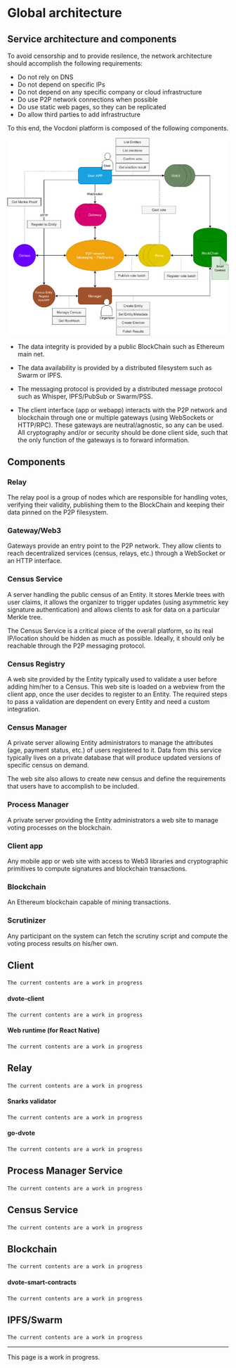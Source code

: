 # Global architecture

## Service architecture and components

To avoid censorship and to provide resilence, the network architecture should accomplish the following requirements:

+ Do not rely on DNS
+ Do not depend on specific IPs
+ Do not depend on any specific company or cloud infrastructure
+ Do use P2P network connections when possible
+ Do use static web pages, so they can be replicated
+ Do allow third parties to add infrastructure

To this end, the Vocdoni platform is composed of the following components.

![Main architecture](./architecture-main.png "Main architecture")

+ The data integrity is provided by a public BlockChain such as Ethereum main net.

+ The data availability is provided by a distributed filesystem such as Swarm or IPFS.

+ The messaging protocol is provided by a distributed message protocol such as Whisper, IPFS/PubSub or Swarm/PSS.

+ The client interface (app or webapp) interacts with the P2P network and blockchain through one or multiple gateways (using WebSockets or HTTP/RPC). These gateways are neutral/agnostic, so any can be used. All cryptography and/or or security should be done client side, such that the only function of the gateways is to forward information.

## Components

### Relay

The relay pool is a group of nodes which are responsible for handling votes, verifying their validity, publishing them to the BlockChain and keeping their data pinned on the P2P filesystem.

### Gateway/Web3
Gateways provide an entry point to the P2P network. They allow clients to reach decentralized services (census, relays, etc.) through a WebSocket or an HTTP interface.

### Census Service
A server handling the public census of an Entity. It stores Merkle trees with user claims, it allows the organizer to trigger updates (using asymmetric key signature authentication) and allows clients to ask for data on a particular Merkle tree.

The Census Service is a critical piece of the overall platform, so its real IP/location should be hidden as much as possible. Ideally, it should only be reachable through the P2P messaging protocol.

### Census Registry
A web site provided by the Entity typically used to validate a user before adding him/her to a Census. This web site is loaded on a webview from the client app, once the user decides to register to an Entity. The required steps to pass a validation are dependent on every Entity and need a custom integration.

### Census Manager
A private server allowing Entity administrators to manage the attributes (age, payment status, etc.) of users registered to it. Data from this service typically lives on a private database that will produce updated versions of specific census on demand.

The web site also allows to create new census and define the requirements that users have to accomplish to be included.

### Process Manager
A private server providing the Entity administrators a web site to manage voting processes on the blockchain. 

### Client app
Any mobile app or web site with access to Web3 libraries and cryptographic primitives to compute signatures and blockchain transactions.

### Blockchain
An Ethereum blockchain capable of mining transactions.

### Scrutinizer
Any participant on the system can fetch the scrutiny script and compute the voting process results on his/her own.



## Client
`The current contents are a work in progress`

#### dvote-client
`The current contents are a work in progress`

#### Web runtime (for React Native)
`The current contents are a work in progress`

## Relay
`The current contents are a work in progress`

#### Snarks validator
`The current contents are a work in progress`

#### go-dvote
`The current contents are a work in progress`

## Process Manager Service
`The current contents are a work in progress`
## Census Service
`The current contents are a work in progress`
## Blockchain
`The current contents are a work in progress`

#### dvote-smart-contracts
`The current contents are a work in progress`

## IPFS/Swarm
`The current contents are a work in progress`

---

This page is a work in progress.
